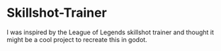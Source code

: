 # Skillshot-Trainer

I was inspired by the League of Legends skillshot trainer and thought it might be a cool project to recreate this in godot. 

